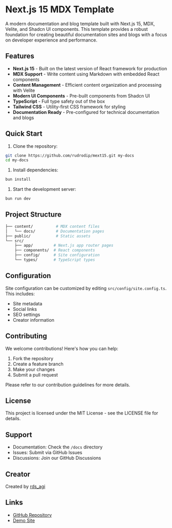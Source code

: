 # Next.js 15 MDX Template

A modern documentation and blog template built with Next.js 15, MDX, Velite, and Shadcn UI components. This template provides a robust foundation for creating beautiful documentation sites and blogs with a focus on developer experience and performance.

## Features

- **Next.js 15** - Built on the latest version of React framework for production
- **MDX Support** - Write content using Markdown with embedded React components
- **Content Management** - Efficient content organization and processing with Velite
- **Modern UI Components** - Pre-built components from Shadcn UI
- **TypeScript** - Full type safety out of the box
- **Tailwind CSS** - Utility-first CSS framework for styling
- **Documentation Ready** - Pre-configured for technical documentation and blogs

## Quick Start

1. Clone the repository:

```bash
git clone https://github.com/rudrodip/mext15.git my-docs
cd my-docs
```

1. Install dependencies:

```bash
bun install
```

1. Start the development server:

```bash
bun run dev
```

## Project Structure

```bash
├── content/          # MDX content files
│   └── docs/         # Documentation pages
├── public/           # Static assets
└── src/
    ├── app/         # Next.js app router pages
    ├── components/  # React components
    ├── config/      # Site configuration
    └── types/       # TypeScript types
```

## Configuration

Site configuration can be customized by editing `src/config/site.config.ts`. This includes:

- Site metadata
- Social links
- SEO settings
- Creator information

## Contributing

We welcome contributions! Here's how you can help:

1. Fork the repository
2. Create a feature branch
3. Make your changes
4. Submit a pull request

Please refer to our contribution guidelines for more details.

## License

This project is licensed under the MIT License - see the LICENSE file for details.

## Support

- Documentation: Check the `/docs` directory
- Issues: Submit via GitHub Issues
- Discussions: Join our GitHub Discussions

## Creator

Created by [rds_agi](https://rdsx.dev)

## Links

- [GitHub Repository](https://github.com/rudrodip/mext15)
- [Demo Site](https://mdx.rdsx.dev)
